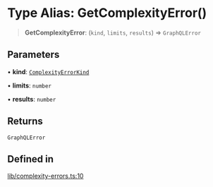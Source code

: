 # Type Alias: GetComplexityError()

> **GetComplexityError**: (`kind`, `limits`, `results`) => `GraphQLError`

## Parameters

• **kind**: [`ComplexityErrorKind`](../enumerations/ComplexityErrorKind.md)

• **limits**: `number`

• **results**: `number`

## Returns

`GraphQLError`

## Defined in

[lib/complexity-errors.ts:10](https://github.com/andreisergiu98/baeta/blob/4c16a2c8fa14b6d48e42b6a2c2893542bd64b987/packages/extension-complexity/lib/complexity-errors.ts#L10)
